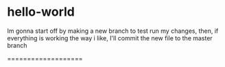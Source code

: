 # hello-world


Im gonna start off by making a new branch to test run my changes, then, if everything is working the way i like, I'll commit the new file to the master branch

===================
